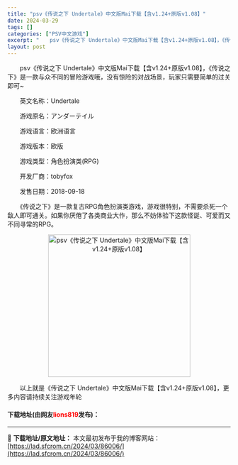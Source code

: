 ```yaml
---
title: "psv《传说之下 Undertale》中文版Mai下载【含v1.24+原版v1.08】"
date: 2024-03-29
tags: []
categories: ["PSV中文游戏"]
excerpt: "　　psv《传说之下 Undertale》中文版Mai下载【含v1.24+原版v1.08】，《传说之下》是一款与众不同的冒险游戏哦，没有惊险的对战场景，玩家只需要简单的过关即可~ 　　英文名称：Undertale 　　游戏原名：アンダーテイル 　　游戏语言：欧洲语言 　　游戏版本：欧版 　　游戏类型&hellip;"
layout: post
---
```


 <p>　　psv《传说之下 Undertale》中文版Mai下载【含v1.24+原版v1.08】，《传说之下》是一款与众不同的冒险游戏哦，没有惊险的对战场景，玩家只需要简单的过关即可~</p> <p>　　英文名称：Undertale</p> <p>　　游戏原名：アンダーテイル</p> <p>　　游戏语言：欧洲语言</p> <p>　　游戏版本：欧版</p> <p>　　游戏类型：角色扮演类(RPG)</p> <p>　　开发厂商：tobyfox</p> <p>　　发售日期：2018-09-18</p> <p>　　《传说之下》是一款复古RPG角色扮演类游戏，游戏很特别，不需要杀死一个敌人即可通关。如果你厌倦了各类商业大作，那么不妨体验下这款怪诞、可爱而又不同寻常的RPG。</p> <p align="center"><img align="" border="0" src="https://lad.sfcrom.cn/wp-content/uploads/2024/03/20240329_6606715c85af8.jpg" width="321" alt="psv《传说之下 Undertale》中文版Mai下载【含v1.24+原版v1.08】" /></p> <p>　　以上就是《传说之下 Undertale》中文版Mai下载【含v1.24+原版v1.08】，更多内容请持续关注游戏年轮</p> <p><h4>下载地址(由网友<font color="red">lions819</font>发布)：</h4></p> 

---
📖 **下载地址/原文地址：** 本文最初发布于我的博客网站：[https://lad.sfcrom.cn/2024/03/86006/](https://lad.sfcrom.cn/2024/03/86006/)
